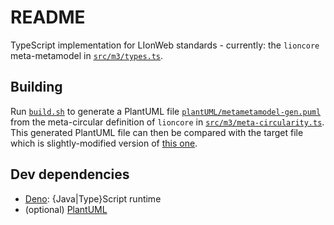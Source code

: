 # README

TypeScript implementation for LIonWeb standards - currently: the `lioncore` meta-metamodel in [`src/m3/types.ts`](./src/m3/types.ts).


## Building

Run [`build.sh`](./build.sh) to generate a PlantUML file [`plantUML/metametamodel-gen.puml`](./plantUML/metametamodel-gen.puml) from the meta-circular definition of `lioncore` in [`src/m3/meta-circularity.ts`](./src/m3/meta-circularity.ts).
This generated PlantUML file can then be compared with the target file which is slightly-modified version of [this one](https://github.com/LIonWeb-org/organization/blob/main/lioncore/metametamodel.puml).


## Dev dependencies

* [Deno](https://deno.land/): {Java|Type}Script runtime
* (optional) [PlantUML](https://plantuml.com/)

